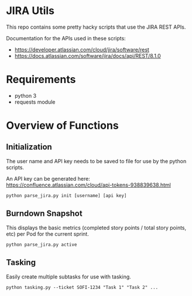 # JIRA Utils #

This repo contains some pretty hacky scripts that use the JIRA REST APIs.

Documentation for the APIs used in these scripts:

* https://developer.atlassian.com/cloud/jira/software/rest
* https://docs.atlassian.com/software/jira/docs/api/REST/8.1.0


# Requirements #
* python 3
* requests module

# Overview of Functions #

## Initialization ##

The user name and API key needs to be saved to file for use by the python scripts.

An API key can be generated here: https://confluence.atlassian.com/cloud/api-tokens-938839638.html

```
python parse_jira.py init [username] [api key]
```

## Burndown Snapshot ##

This displays the basic metrics (completed story points / total story points, etc) per Pod for the current sprint.

```
python parse_jira.py active
```

## Tasking ##

Easily create multiple subtasks for use with tasking.

```
python tasking.py --ticket SOFI-1234 "Task 1" "Task 2" ...
```
